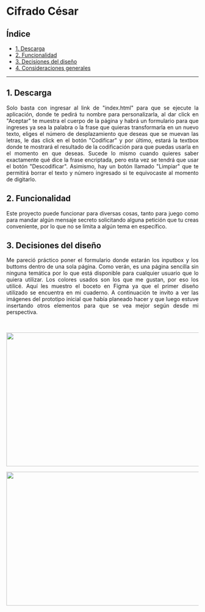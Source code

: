 # Cifrado César

## Índice

* [1. Descarga](#1-descarga)
* [2. Funcionalidad](#2-funcionalidad)
* [3. Decisiones del diseño](#3-decisiones-diseño)
* [4. Consideraciones generales](#4-consideraciones-generales)


***
<div align = "justify">

## 1. Descarga

Solo basta con ingresar al link de "index.html" para que se ejecute la aplicación, donde te pedirá tu nombre para personalizarla, al dar click en "Aceptar" te muestra el cuerpo de la página y habrá un formulario para que ingreses ya sea la palabra o la frase que quieras transformarla en un nuevo texto, eliges el número de desplazamiento que deseas que se muevan las letras, le das click en el botón "Codificar" y por último, estará la textbox donde te mostrará el resultado de la codificación para que puedas usarla en el momento en que deseas. Sucede lo mismo cuando quieres saber exactamente qué dice la frase encriptada, pero esta vez se tendrá que usar el botón "Descodificar".
Asimismo, hay un botón llamado "Limpiar" que te permitirá borrar el texto y número ingresado si te equivocaste al momento de digitarlo.


## 2. Funcionalidad

Este proyecto puede funcionar para diversas cosas, tanto para juego como para mandar algún mensaje secreto solicitando alguna petición que tu creas conveniente, por lo que no se limita a algún tema en específico.


## 3. Decisiones del diseño

Me pareció práctico poner el formulario donde estarán los inputbox y los buttoms dentro de una sola página. Como verán, es una página sencilla sin ninguna temática por lo que está disponible para cualquier usuario que lo quiera utilizar. Los colores usados son los que me gustan, por eso los utilicé. Aquí les muestro el boceto en Figma ya que el primer diseño utilizado se encuentra en mi cuaderno.
A continuación te invito a ver las imágenes del prototipo inicial que había planeado hacer y que luego estuve insertando otros elementos para que se vea mejor según desde mi perspectiva.


[//]: # " ![Optional Text](https://i.ibb.co/6mf4S6g/image1.png"
[//]: # "![Optional Text](https://i.ibb.co/kX3dVgV/image2.png)"

</br>
<p align=center><img src="https://i.ibb.co/6mf4S6g/image1.png" width="580px" height="350px"></center><br>
<p align=center><img src="https://i.ibb.co/kX3dVgV/image2.png" width="580px" height="350px"></center><br>
</div>
